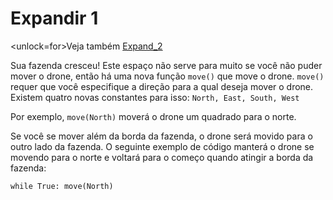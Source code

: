 # Expandir 1
<unlock=for>Veja também [Expand_2](docs/unlocks/expand_2.md)

</unlock>Sua fazenda cresceu! Este espaço não serve para muito se você não puder mover o drone, então há uma nova função `move()` que move o drone. `move()` requer que você especifique a direção para a qual deseja mover o drone. Existem quatro novas constantes para isso: `North, East, South, West`

Por exemplo, `move(North)` moverá o drone um quadrado para o norte.

Se você se mover além da borda da fazenda, o drone será movido para o outro lado da fazenda. O seguinte exemplo de código manterá o drone se movendo para o norte e voltará para o começo quando atingir a borda da fazenda:

`while True:
	move(North)`